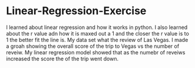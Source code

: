 # Linear-Regression-Exercise
I learned about linear regression and how it works in python. I also learned about the r value adn how it is maxed out a 1 and the closer the r value is to 1 the better fit the line is. My data set what the review of Las Vegas. I made a groah showing the overall score of the trip to Vegas vs the number of reveiw. My linear regression model showed that as the numebr of reveiws increased the score the of the trip went down. 
